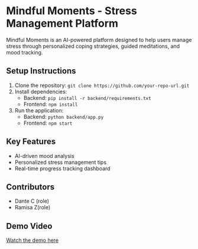 # Mindful Moments - Stress Management Platform

Mindful Moments is an AI-powered platform designed to help users manage stress through personalized coping strategies, guided meditations, and mood tracking.

## Setup Instructions

1. Clone the repository: `git clone https://github.com/your-repo-url.git`
2. Install dependencies:
   - Backend: `pip install -r backend/requirements.txt`
   - Frontend: `npm install`
3. Run the application:
   - Backend: `python backend/app.py`
   - Frontend: `npm start`

## Key Features

- AI-driven mood analysis
- Personalized stress management tips
- Real-time progress tracking dashboard

## Contributors

- Dante C (role)
- Ramisa Z(role)

## Demo Video

[Watch the demo here](https://www.youtube.com/watch?v=example)
